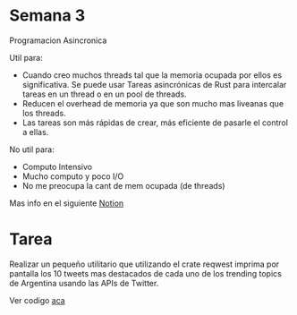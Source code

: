 # Semana 3

Programacion Asincronica

Util para: 

* Cuando creo muchos threads tal que la memoria ocupada por ellos es significativa. Se puede usar Tareas asincrónicas de Rust para intercalar tareas en un  thread o en un pool de threads.
* Reducen el overhead de memoria ya que son mucho mas liveanas que los threads.
* Las tareas son más rápidas de crear, más eficiente de pasarle el control a ellas.

No util para:
* Computo Intensivo
* Mucho computo y poco I/O
* No me preocupa la cant de mem ocupada (de threads)


Mas info en el siguiente [Notion](https://mis-notas.notion.site/Semana-3-740b2a0ff9554b6ca3aae6b93da3dd44?pvs=4)

# Tarea

Realizar un pequeño utilitario que utilizando el crate reqwest imprima por pantalla los 10 tweets mas destacados de cada uno de los trending topics de Argentina usando las APIs de Twitter.

Ver codigo [aca](./tarea/)